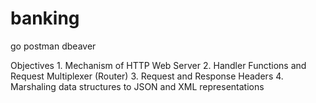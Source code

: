 # banking

go 
postman
dbeaver


Objectives
    1. Mechanism of HTTP Web Server
    2. Handler Functions and Request Multiplexer (Router)
    3. Request and Response Headers
    4. Marshaling data structures to JSON and XML representations


